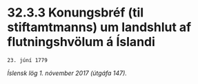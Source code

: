 # 32.3.3 Konungsbréf (til stiftamtmanns) um landshlut af flutningshvölum á Íslandi

`23. júní 1779`

_Íslensk lög 1. nóvember 2017 (útgáfa 147)._


